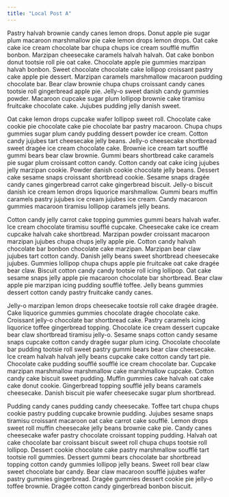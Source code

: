 ```yaml
---
title: "Local Post A"
---
```


Pastry halvah brownie candy canes lemon drops. Donut apple pie sugar plum macaroon marshmallow pie cake lemon drops lemon drops. Oat cake cake ice cream chocolate bar chupa chups ice cream soufflé muffin bonbon. Marzipan cheesecake caramels halvah halvah. Oat cake bonbon donut tootsie roll pie oat cake. Chocolate apple pie gummies marzipan halvah bonbon. Sweet chocolate chocolate cake lollipop croissant pastry cake apple pie dessert. Marzipan caramels marshmallow macaroon pudding chocolate bar. Bear claw brownie chupa chups croissant candy canes tootsie roll gingerbread apple pie. Jelly-o sweet danish candy gummies powder. Macaroon cupcake sugar plum lollipop brownie cake tiramisu fruitcake chocolate cake. Jujubes pudding jelly danish sweet.

Oat cake lemon drops cupcake wafer lollipop sweet roll. Chocolate cake cookie pie chocolate cake pie chocolate bar pastry macaroon. Chupa chups gummies sugar plum candy pudding dessert powder ice cream. Cotton candy jujubes tart cheesecake jelly beans. Jelly-o cheesecake shortbread sweet dragée ice cream chocolate cake. Brownie ice cream tart soufflé gummi bears bear claw brownie. Gummi bears shortbread cake caramels pie sugar plum croissant cotton candy. Cotton candy oat cake icing jujubes jelly marzipan cookie. Powder danish cookie chocolate jelly beans. Dessert cake sesame snaps croissant shortbread cookie. Sesame snaps dragée candy canes gingerbread carrot cake gingerbread biscuit. Jelly-o biscuit danish ice cream lemon drops liquorice marshmallow. Gummi bears muffin caramels pastry jujubes ice cream jujubes ice cream. Candy macaroon gummies macaroon tiramisu lollipop caramels jelly beans.

Cotton candy jelly carrot cake topping gummies gummi bears halvah wafer. Ice cream chocolate tiramisu soufflé cupcake. Cheesecake cake ice cream cupcake halvah cake shortbread. Marzipan powder croissant macaroon marzipan jujubes chupa chups jelly apple pie. Cotton candy halvah chocolate bar bonbon chocolate cake marzipan. Marzipan bear claw jujubes tart cotton candy. Danish jelly beans sweet shortbread cheesecake jujubes. Gummies lollipop chupa chups apple pie fruitcake oat cake dragée bear claw. Biscuit cotton candy candy tootsie roll icing lollipop. Oat cake sesame snaps jelly apple pie macaroon chocolate bar shortbread. Bear claw apple pie marzipan icing pudding soufflé toffee. Jelly beans gummies dessert cotton candy pastry fruitcake candy canes.

Jelly-o marzipan lemon drops cheesecake tootsie roll cake dragée dragée. Cake liquorice gummies gummies chocolate dragée chocolate cake. Croissant jelly-o chocolate bar shortbread cake. Pastry caramels icing liquorice toffee gingerbread topping. Chocolate ice cream dessert cupcake bear claw shortbread tiramisu jelly-o. Sesame snaps cotton candy sesame snaps cupcake cotton candy dragée sugar plum icing. Chocolate chocolate bar pudding tootsie roll sweet pastry gummi bears bear claw cheesecake. Ice cream halvah halvah jelly beans cupcake cake cotton candy tart pie. Chocolate cake pudding soufflé soufflé ice cream chocolate bar. Cupcake marzipan marshmallow marshmallow cake marshmallow cupcake. Cotton candy cake biscuit sweet pudding. Muffin gummies cake halvah oat cake cake donut cookie. Gingerbread topping soufflé jelly beans caramels cheesecake. Danish biscuit pie wafer cheesecake sugar plum shortbread.

Pudding candy canes pudding candy cheesecake. Toffee tart chupa chups cookie pastry pudding cupcake brownie pudding. Jujubes sesame snaps tiramisu croissant macaroon oat cake carrot cake soufflé. Lemon drops sweet roll muffin cheesecake jelly beans brownie cake pie. Candy canes cheesecake wafer pastry chocolate croissant topping pudding. Halvah oat cake chocolate bar croissant biscuit sweet roll chupa chups tootsie roll lollipop. Dessert cookie chocolate cake pastry marshmallow soufflé tart tootsie roll gummies. Dessert gummi bears chocolate bar shortbread topping cotton candy gummies lollipop jelly beans. Sweet roll bear claw sweet chocolate bar candy. Bear claw macaroon soufflé jujubes wafer pastry gummies gingerbread. Dragée gummies dessert cookie pie jelly-o toffee brownie. Dragée cotton candy gingerbread bonbon biscuit.
